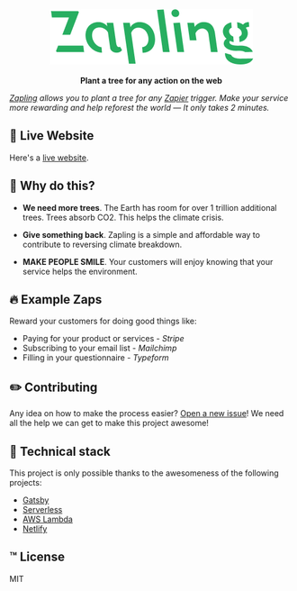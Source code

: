 <div align="center">
  <img alt="Zapling" src="./frontend/static/Zapling@2x.png" />
</div>
<br />
<div align="center">
  <strong>Plant a tree for any action on the web</strong>
</div>

_[Zapling](https://zapling.green) allows you to plant a tree for any [Zapier](https://zapier.com) trigger. Make your service more rewarding and help reforest the world — It only takes 2 minutes._

## :link: Live Website

Here's a [live website](https://zapling.green).

## :muscle: Why do this?

- **We need more trees**.
  The Earth has room for over 1 trillion additional trees.
  Trees absorb CO2.
  This helps the climate crisis.

- **Give something back**.
  Zapling is a simple and affordable way to contribute to reversing climate breakdown.

- **MAKE PEOPLE SMILE**.
  Your customers will enjoy knowing that your service helps the environment.

## :fire: Example Zaps

Reward your customers for doing good things like:

- Paying for your product or services - _Stripe_
- Subscribing to your email list - _Mailchimp_
- Filling in your questionnaire - _Typeform_

## :pencil2: Contributing

Any idea on how to make the process easier? [Open a new issue](https://github.com/mathieudutour/zapling/issues/new)! We need all the help we can get to make this project awesome!

## :shell: Technical stack

This project is only possible thanks to the awesomeness of the following projects:

- [Gatsby](https://www.gatsbyjs.org/)
- [Serverless](https://www.serverless.com/)
- [AWS Lambda](https://aws.amazon.com/)
- [Netlify](https://netlify.com)

## :tm: License

MIT
